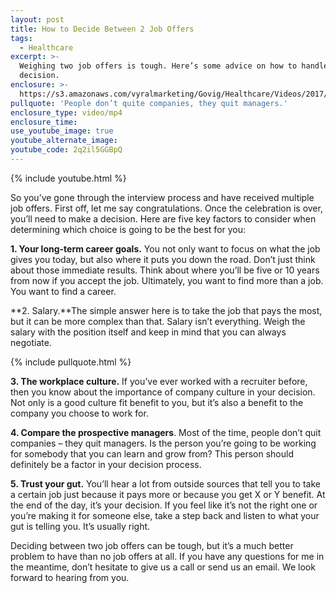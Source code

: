 ```yaml
---
layout: post
title: How to Decide Between 2 Job Offers
tags:
  - Healthcare
excerpt: >-
  Weighing two job offers is tough. Here’s some advice on how to handle the
  decision.
enclosure: >-
  https://s3.amazonaws.com/vyralmarketing/Govig/Healthcare/Videos/2017/How+To+Decide+Between+Two+Job+Offers.mp4
pullquote: 'People don’t quite companies, they quit managers.'
enclosure_type: video/mp4
enclosure_time:
use_youtube_image: true
youtube_alternate_image:
youtube_code: 2q2il5GGBpQ
---
```



{% include youtube.html %}

So you’ve gone through the interview process and have received multiple job offers. First off, let me say congratulations. Once the celebration is over, you’ll need to make a decision. Here are five key factors to consider when determining which choice is going to be the best for you:

**1. Your long-term career goals.** You not only want to focus on what the job gives you today, but also where it puts you down the road. Don’t just think about those immediate results. Think about where you’ll be five or 10 years from now if you accept the job. Ultimately, you want to find more than a job. You want to find a career.

**2. Salary.**The simple answer here is to take the job that pays the most, but it can be more complex than that. Salary isn’t everything. Weigh the salary with the position itself and keep in mind that you can always negotiate.

{% include pullquote.html %}

**3. The workplace culture.** If you’ve ever worked with a recruiter before, then you know about the importance of company culture in your decision. Not only is a good culture fit benefit to you, but it’s also a benefit to the company you choose to work for.

**4. Compare the prospective managers**. Most of the time, people don’t quit companies – they quit managers. Is the person you’re going to be working for somebody that you can learn and grow from? This person should definitely be a factor in your decision process.

**5. Trust your gut.** You’ll hear a lot from outside sources that tell you to take a certain job just because it pays more or because you get X or Y benefit. At the end of the day, it’s your decision. If you feel like it’s not the right one or you’re making it for someone else, take a step back and listen to what your gut is telling you. It’s usually right.

Deciding between two job offers can be tough, but it’s a much better problem to have than no job offers at all. If you have any questions for me in the meantime, don’t hesitate to give us a call or send us an email. We look forward to hearing from you.